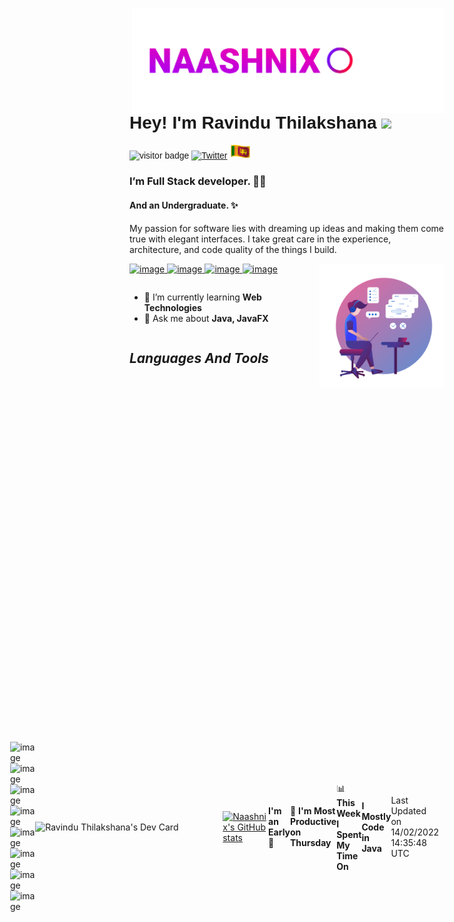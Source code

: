 <img src="./assets/logo.gif" width="500px" align="right" />
<font style="font-family: Helvetica, sans-serif;">

# **Hey! I'm Ravindu Thilakshana** <img src="https://media.giphy.com/media/hvRJCLFzcasrR4ia7z/giphy.gif" width="30px"> 
![visitor badge](https://visitor-badge.glitch.me/badge?page_id=naashnix.naashnix) [![Twitter](https://img.shields.io/twitter/url/https/twitter.com/cloudposse.svg?style=social&label=Follow%20%40naashnix)](https://twitter.com/naashnix)
 <img src="./assets/sl-flag.gif" width="35px">

</font>

 ### I’m Full Stack developer. 🧑‍💻  
 #### And an Undergraduate. ✨
   My passion for software lies with dreaming up ideas and making them come true with elegant interfaces. I take great care in the experience, architecture, and code quality of the things I build. 
 
 <a href="https://wa.me/message/VYIMCELYQL42M1"> 
 
 ![image](https://img.shields.io/badge/WhatsApp-25D366?style=for-the-badge&logo=whatsapp&logoColor=white) </a> <a href="https://t.me/naashnix"> ![image](https://img.shields.io/badge/Telegram-2CA5E0?style=for-the-badge&logo=telegram&logoColor=white) </a> <a href="mailto: naashnix@protonmail.com"> ![image](https://img.shields.io/badge/ProtonMail-8B89CC?style=for-the-badge&logo=protonmail&logoColor=white) </a> <a href="https://www.facebook.com/naashnix/"> ![image](https://img.shields.io/badge/Facebook-1877F2?style=for-the-badge&logo=facebook&logoColor=white) </a>
<img src="./assets/picture.png" align="right" width="200px"> 

<section style="display:flex;">

 
 - 🔭 I’m currently learning **Web Technologies**     
 - 💬 Ask me about **Java, JavaFX** 

</section>

## ***Languages And Tools***

<div style="display:flex; align-items: center; justify-content: center;">

![image](https://img.shields.io/badge/HTML5-E34F26?style=for-the-badge&logo=html5&logoColor=white) ![image](https://img.shields.io/badge/CSS3-1572B6?style=for-the-badge&logo=css3&logoColor=white) ![image](https://img.shields.io/badge/JavaScript-323330?style=for-the-badge&logo=javascript&logoColor=F7DF1E) ![image](https://img.shields.io/badge/Java-ED8B00?style=for-the-badge&logo=java&logoColor=white) ![image](https://img.shields.io/badge/Dart-0175C2?style=for-the-badge&logo=dart&logoColor=white) 
 ![image](https://img.shields.io/badge/MySQL-005C84?style=for-the-badge&logo=mysql&logoColor=white) ![image](https://img.shields.io/badge/Hibernate-59666C?style=for-the-badge&logo=Hibernate&logoColor=white) ![image](https://img.shields.io/badge/Flutter-02569B?style=for-the-badge&logo=flutter&logoColor=white) 
 
 <a href="https://app.daily.dev/Ravind"><img src="https://api.daily.dev/devcards/1a3b4fbeb6654feeb29bf0e0bfeb61ad.png?r=8jt" width="300" alt="Ravindu Thilakshana's Dev Card" align="right"/></a>
 
 
 [![Naashnix's GitHub stats](https://github-readme-stats.vercel.app/api?username=NaashNix&theme=github_dark&show_icons=true)](https://github.com/anuraghazra/github-readme-stats)
 
<!--START_SECTION:waka-->
**I'm an Early 🐤** 

```text
🌞 Morning    38 commits     ██████░░░░░░░░░░░░░░░░░░░   25.0% 
🌆 Daytime    48 commits     ████████░░░░░░░░░░░░░░░░░   31.58% 
🌃 Evening    47 commits     ███████░░░░░░░░░░░░░░░░░░   30.92% 
🌙 Night      19 commits     ███░░░░░░░░░░░░░░░░░░░░░░   12.5%

```
📅 **I'm Most Productive on Thursday** 

```text
Monday       18 commits     ███░░░░░░░░░░░░░░░░░░░░░░   11.84% 
Tuesday      27 commits     ████░░░░░░░░░░░░░░░░░░░░░   17.76% 
Wednesday    24 commits     ████░░░░░░░░░░░░░░░░░░░░░   15.79% 
Thursday     38 commits     ██████░░░░░░░░░░░░░░░░░░░   25.0% 
Friday       11 commits     █░░░░░░░░░░░░░░░░░░░░░░░░   7.24% 
Saturday     10 commits     █░░░░░░░░░░░░░░░░░░░░░░░░   6.58% 
Sunday       24 commits     ████░░░░░░░░░░░░░░░░░░░░░   15.79%

```


📊 **This Week I Spent My Time On** 

```text
⌚︎ Time Zone: Asia/Colombo

💬 Programming Languages: 
JavaScript               2 hrs 44 mins       ████████████████████░░░░░   82.49% 
HTML                     32 mins             ████░░░░░░░░░░░░░░░░░░░░░   16.51% 
Java                     0 secs              ░░░░░░░░░░░░░░░░░░░░░░░░░   0.37% 
JSON                     0 secs              ░░░░░░░░░░░░░░░░░░░░░░░░░   0.32% 
CSS                      0 secs              ░░░░░░░░░░░░░░░░░░░░░░░░░   0.32%

🔥 Editors: 
VS Code                  3 hrs 18 mins       █████████████████████████   99.63% 
IntelliJ                 0 secs              ░░░░░░░░░░░░░░░░░░░░░░░░░   0.37%

🐱‍💻 Projects: 
Unknown Project          2 hrs 30 mins       ██████████████████░░░░░░░   75.48% 
WebBasedPOS              43 mins             █████░░░░░░░░░░░░░░░░░░░░   22.01% 
JavaScript               4 mins              ░░░░░░░░░░░░░░░░░░░░░░░░░   2.14% 
POS_Layered              0 secs              ░░░░░░░░░░░░░░░░░░░░░░░░░   0.37%

💻 Operating System: 
Linux                    3 hrs 19 mins       █████████████████████████   100.0%

```

**I Mostly Code in Java** 

```text
Java                     7 repos             ██████████████░░░░░░░░░░░   58.33% 
CSS                      2 repos             ████░░░░░░░░░░░░░░░░░░░░░   16.67% 
HTML                     1 repo              ██░░░░░░░░░░░░░░░░░░░░░░░   8.33% 
SCSS                     1 repo              ██░░░░░░░░░░░░░░░░░░░░░░░   8.33% 
JavaScript               1 repo              ██░░░░░░░░░░░░░░░░░░░░░░░   8.33%

```



 Last Updated on 14/02/2022 14:35:48 UTC
<!--END_SECTION:waka-->

